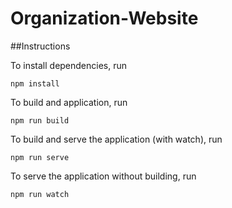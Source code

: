 # Organization-Website

##Instructions

To install dependencies, run

```
npm install
```

To build and application, run

```
npm run build
```

To build and serve the application (with watch), run

```
npm run serve
```

To serve the application without building, run

```
npm run watch
```
